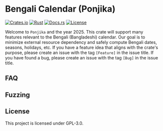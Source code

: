 # Bengali Calendar (Ponjika)

[![Crates.io](https://img.shields.io/crates/v/ponjika.svg)](https://crates.io/crates/ponjika)
[![Rust](https://github.com/mustakimur/ponjika/actions/workflows/rust.yml/badge.svg?branch=master)](https://github.com/mustakimur/ponjika/actions/workflows/rust.yml)
[![Docs.rs](https://docs.rs/ponjika/badge.svg)](https://docs.rs/ponjika)
[![License](https://img.shields.io/crates/l/ponjika.svg)](https://crates.io/crates/ponjikae)

Welcome to `Ponjika` and the year 2025. This crate will support many features relevant to the Bengali (Bangladeshi) calendar. Our goal is to minimize external resource dependency and safely compute Bengali dates, seasons, holidays, etc. If you have a feature idea that aligns with the crate's purpose, please create an issue with the tag `[Feature]` in the issue title. If you have found a bug, please create an issue with the tag `[Bug]` in the issue title.

## FAQ

## Fuzzing

## License
This project is licensed under GPL-3.0.